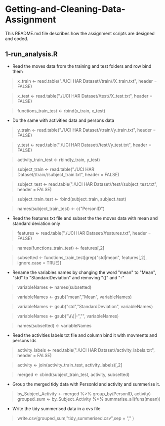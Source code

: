 # Getting-and-Cleaning-Data-Assignment

This README.md file describes how the assignment scripts are designed and coded.

## 1-run_analysis.R

* Read the moves data from the training and test folders and row bind them

> x_train <- read.table("./UCI HAR Dataset//train//X_train.txt", header = FALSE)

> x_test <- read.table("./UCI HAR Dataset//test//X_test.txt", header = FALSE)

> functions_train_test <- rbind(x_train, x_test)


* Do the same with activities data and persons data

> y_train <- read.table("./UCI HAR Dataset//train//y_train.txt", header = FALSE)

> y_test <- read.table("./UCI HAR Dataset//test//y_test.txt", header = FALSE)

> activity_train_test <- rbind(y_train, y_test)


> subject_train <- read.table("./UCI HAR Dataset//train//subject_train.txt", header = FALSE)

> subject_test <- read.table("./UCI HAR Dataset//test//subject_test.txt", header = FALSE)

> subject_train_test <- rbind(subject_train, subject_test)

> names(subject_train_test) <- c("PersonID")


* Read the features txt file and subset the the moves data with mean and standard deviation only

> features <- read.table("./UCI HAR Dataset//features.txt", header = FALSE)

> names(functions_train_test) <- features[,2]

> subsetted <- functions_train_test[grep("std|mean", features[,2], ignore.case = TRUE)]

* Rename the variables names by changing the word "mean" to "Mean", "std" to "StandardDeviation" and removing "()" and "-"

> variableNames <- names(subsetted)

> variableNames <- gsub("mean","Mean", variableNames)

> variableNames <- gsub("std","StandardDeviation", variableNames)

> variableNames <- gsub("\\(\\)|-","", variableNames)

> names(subsetted) <- variableNames


* Read the activities labels txt file and column bind it with movments and persons Ids

> activity_labels <- read.table("./UCI HAR Dataset//activity_labels.txt", header = FALSE)

>activity <- join(activity_train_test, activity_labels)[,2]

> merged <- cbind(subject_train_test, activity, subsetted)

* Group the merged tidy data with PersonId and activity and summerise it.

> by_Subject_Activity <- merged %>% group_by(PersonID, activity)
grouped_sum <- by_Subject_Activity %>% summarise_all(funs(mean))


* Write the tidy summerised data in a cvs file

> write.csv(grouped_sum,"tidy_summerised.csv",sep = "," )
 